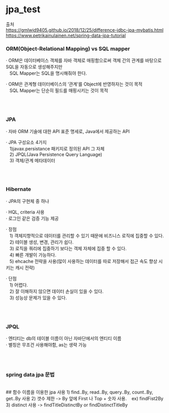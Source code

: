 # jpa_test  
    
출처  
https://gmlwjd9405.github.io/2018/12/25/difference-jdbc-jpa-mybatis.html  
https://www.petrikainulainen.net/spring-data-jpa-tutorial
    
### ORM(Object-Relational Mapping) vs SQL mapper  
· ORM은 데이터베이스 객체를 자바 객체로 매핑함으로써 객체 간의 관계를 바탕으로 SQL을 자동으로 생성해주지만  
&nbsp;&nbsp; SQL Mapper는 SQL을 명시해줘야 한다.  
  
· ORM은 관계형 데이터베이스의 ‘관계’를 Object에 반영하자는 것이 목적  
&nbsp;&nbsp; SQL Mapper는 단순히 필드를 매핑시키는 것이 목적  
  
<br/>
<br/>

### JPA  
· 자바 ORM 기술에 대한 API 표준 명세로, Java에서 제공하는 API  
  
· JPA 구성요소 4가지  
&nbsp;&nbsp; 1)javax.persistance 패키지로 정의된 API 그 자체  
&nbsp;&nbsp; 2) JPQL(Java Persistence Query Language)  
&nbsp;&nbsp; 3) 객체/관계 메타데이터  

<br/>
<br/>

### Hibernate
· JPA의 구현체 중 하나  
  
· HQL, criteria 사용  
· 로그인 같은 검증 기능 제공  
  
· 장점  
&nbsp;&nbsp; 1) 객체지향적으로 데이터를 관리할 수 있기 때문에 비즈니스 로직에 집중할 수 있다.  
&nbsp;&nbsp; 2) 테이블 생성, 변경, 관리가 쉽다.  
&nbsp;&nbsp; 3) 로직을 쿼리에 집중하기 보다는 객체 자체에 집중 할 수 있다.  
&nbsp;&nbsp; 4) 빠른 개발이 가능하다.  
&nbsp;&nbsp; 5) ehcache 전략을 사용(많이 사용하는 데이터를 따로 저장해서 접근 속도 향상 시키는 캐시 전략)  
  
· 단점  
&nbsp;&nbsp; 1) 어렵다.  
&nbsp;&nbsp; 2) 잘 이해하지 않으면 데이터 손실이 있을 수 있다.  
&nbsp;&nbsp; 3) 성능상 문제가 있을 수 있다.  

<br/>
<br/>

### JPQL  
· 엔티티는 db의 테이블 이름이 아닌 자바단에서의 엔티티 이름  
· 별칭은 무조건 사용해야함, as는 생략 가능  

<br/>
<br/>

### spring data jpa 문법  
<br/>  
## 함수 이름을 이용한 jpa 사용  
1) find..By, read..By, query..By, count..By, get..By 사용  
2) 갯수 제한 -> By 앞에 First 나 Top + 숫자 사용.  
&nbsp;&nbsp;&nbsp;ex) findFist2By  
3) distinct 사용 -> findTitleDistinctBy or findDistinctTitleBy  
